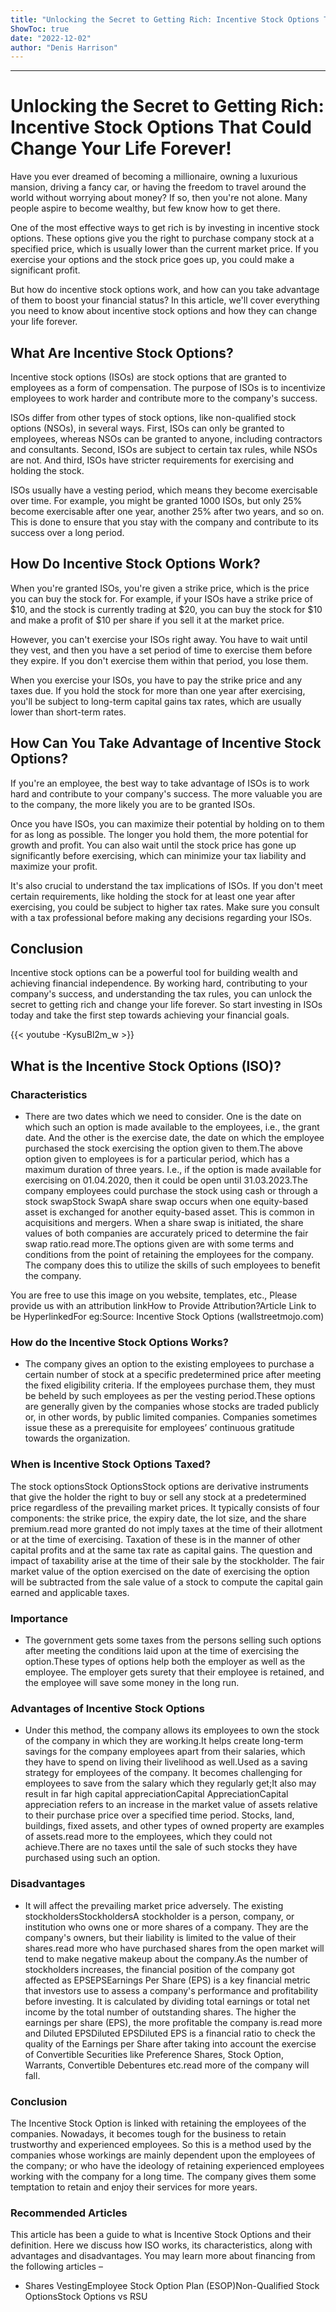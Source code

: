 ```yaml
---
title: "Unlocking the Secret to Getting Rich: Incentive Stock Options That Could Change Your Life Forever!"
ShowToc: true 
date: "2022-12-02"
author: "Denis Harrison"
---
```

*****
# Unlocking the Secret to Getting Rich: Incentive Stock Options That Could Change Your Life Forever!

Have you ever dreamed of becoming a millionaire, owning a luxurious mansion, driving a fancy car, or having the freedom to travel around the world without worrying about money? If so, then you're not alone. Many people aspire to become wealthy, but few know how to get there.

One of the most effective ways to get rich is by investing in incentive stock options. These options give you the right to purchase company stock at a specified price, which is usually lower than the current market price. If you exercise your options and the stock price goes up, you could make a significant profit.

But how do incentive stock options work, and how can you take advantage of them to boost your financial status? In this article, we'll cover everything you need to know about incentive stock options and how they can change your life forever.

## What Are Incentive Stock Options?

Incentive stock options (ISOs) are stock options that are granted to employees as a form of compensation. The purpose of ISOs is to incentivize employees to work harder and contribute more to the company's success.

ISOs differ from other types of stock options, like non-qualified stock options (NSOs), in several ways. First, ISOs can only be granted to employees, whereas NSOs can be granted to anyone, including contractors and consultants. Second, ISOs are subject to certain tax rules, while NSOs are not. And third, ISOs have stricter requirements for exercising and holding the stock.

ISOs usually have a vesting period, which means they become exercisable over time. For example, you might be granted 1000 ISOs, but only 25% become exercisable after one year, another 25% after two years, and so on. This is done to ensure that you stay with the company and contribute to its success over a long period.

## How Do Incentive Stock Options Work?

When you're granted ISOs, you're given a strike price, which is the price you can buy the stock for. For example, if your ISOs have a strike price of $10, and the stock is currently trading at $20, you can buy the stock for $10 and make a profit of $10 per share if you sell it at the market price.

However, you can't exercise your ISOs right away. You have to wait until they vest, and then you have a set period of time to exercise them before they expire. If you don't exercise them within that period, you lose them.

When you exercise your ISOs, you have to pay the strike price and any taxes due. If you hold the stock for more than one year after exercising, you'll be subject to long-term capital gains tax rates, which are usually lower than short-term rates.

## How Can You Take Advantage of Incentive Stock Options?

If you're an employee, the best way to take advantage of ISOs is to work hard and contribute to your company's success. The more valuable you are to the company, the more likely you are to be granted ISOs.

Once you have ISOs, you can maximize their potential by holding on to them for as long as possible. The longer you hold them, the more potential for growth and profit. You can also wait until the stock price has gone up significantly before exercising, which can minimize your tax liability and maximize your profit.

It's also crucial to understand the tax implications of ISOs. If you don't meet certain requirements, like holding the stock for at least one year after exercising, you could be subject to higher tax rates. Make sure you consult with a tax professional before making any decisions regarding your ISOs.

## Conclusion

Incentive stock options can be a powerful tool for building wealth and achieving financial independence. By working hard, contributing to your company's success, and understanding the tax rules, you can unlock the secret to getting rich and change your life forever. So start investing in ISOs today and take the first step towards achieving your financial goals.

{{< youtube -KysuBl2m_w >}} 



## What is the Incentive Stock Options (ISO)?
 
### Characteristics
 
- There are two dates which we need to consider. One is the date on which such an option is made available to the employees, i.e., the grant date. And the other is the exercise date, the date on which the employee purchased the stock exercising the option given to them.The above option given to employees is for a particular period, which has a maximum duration of three years. I.e., if the option is made available for exercising on 01.04.2020, then it could be open until 31.03.2023.The company employees could purchase the stock using cash or through a stock swapStock SwapA share swap occurs when one equity-based asset is exchanged for another equity-based asset. This is common in acquisitions and mergers. When a share swap is initiated, the share values of both companies are accurately priced to determine the fair swap ratio.read more.The options given are with some terms and conditions from the point of retaining the employees for the company. The company does this to utilize the skills of such employees to benefit the company.

 
 You are free to use this image on you website, templates, etc.,  Please provide us with an attribution linkHow to Provide Attribution?Article Link to be HyperlinkedFor eg:Source: Incentive Stock Options (wallstreetmojo.com) 
 
### How do the Incentive Stock Options Works?
 
- The company gives an option to the existing employees to purchase a certain number of stock at a specific predetermined price after meeting the fixed eligibility criteria. If the employees purchase them, they must be beheld by such employees as per the vesting period.These options are generally given by the companies whose stocks are traded publicly or, in other words, by public limited companies. Companies sometimes issue these as a prerequisite for employees’ continuous gratitude towards the organization.

 
### When is Incentive Stock Options Taxed?
 
The stock optionsStock OptionsStock options are derivative instruments that give the holder the right to buy or sell any stock at a predetermined price regardless of the prevailing market prices. It typically consists of four components: the strike price, the expiry date, the lot size, and the share premium.read more granted do not imply taxes at the time of their allotment or at the time of exercising. Taxation of these is in the manner of other capital profits and at the same tax rate as capital gains. The question and impact of taxability arise at the time of their sale by the stockholder. The fair market value of the option exercised on the date of exercising the option will be subtracted from the sale value of a stock to compute the capital gain earned and applicable taxes.
 
### Importance
 
- The government gets some taxes from the persons selling such options after meeting the conditions laid upon at the time of exercising the option.These types of options help both the employer as well as the employee. The employer gets surety that their employee is retained, and the employee will save some money in the long run.

 
### Advantages of Incentive Stock Options
 
- Under this method, the company allows its employees to own the stock of the company in which they are working.It helps create long-term savings for the company employees apart from their salaries, which they have to spend on living their livelihood as well.Used as a saving strategy for employees of the company. It becomes challenging for employees to save from the salary which they regularly get;It also may result in far high capital appreciationCapital AppreciationCapital appreciation refers to an increase in the market value of assets relative to their purchase price over a specified time period. Stocks, land, buildings, fixed assets, and other types of owned property are examples of assets.read more to the employees, which they could not achieve.There are no taxes until the sale of such stocks they have purchased using such an option.

 
### Disadvantages
 
- It will affect the prevailing market price adversely. The existing stockholdersStockholdersA stockholder is a person, company, or institution who owns one or more shares of a company. They are the company's owners, but their liability is limited to the value of their shares.read more who have purchased shares from the open market will tend to make negative makeup about the company.As the number of stockholders increases, the financial position of the company got affected as EPSEPSEarnings Per Share (EPS) is a key financial metric that investors use to assess a company's performance and profitability before investing. It is calculated by dividing total earnings or total net income by the total number of outstanding shares. The higher the earnings per share (EPS), the more profitable the company is.read more and Diluted EPSDiluted EPSDiluted EPS is a financial ratio to check the quality of the Earnings per Share after taking into account the exercise of Convertible Securities like Preference Shares, Stock Option, Warrants, Convertible Debentures etc.read more of the company will fall.

 
### Conclusion
 
The Incentive Stock Option is linked with retaining the employees of the companies. Nowadays, it becomes tough for the business to retain trustworthy and experienced employees. So this is a method used by the companies whose workings are mainly dependent upon the employees of the company; or who have the ideology of retaining experienced employees working with the company for a long time. The company gives them some temptation to retain and enjoy their services for more years.
 
### Recommended Articles
 
This article has been a guide to what is Incentive Stock Options and their definition. Here we discuss how ISO works, its characteristics, along with advantages and disadvantages. You may learn more about financing from the following articles –
 
- Shares VestingEmployee Stock Option Plan (ESOP)Non-Qualified Stock OptionsStock Options vs RSU




